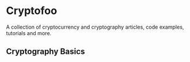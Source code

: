 # Cryptofoo
A collection of cryptocurrency and cryptography articles, code examples, tutorials and more.

## Cryptography Basics